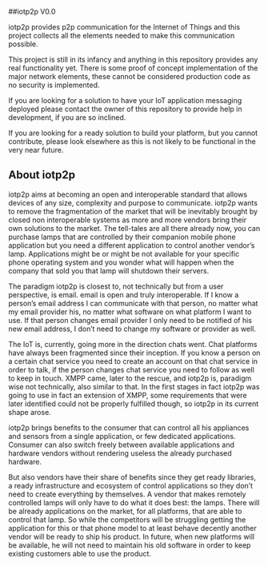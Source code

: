##iotp2p V0.0

iotp2p provides p2p communication for the Internet of Things and this project collects all the elements needed to make this communication possible.

This project is still in its infancy and anything in this repository provides any real functionality yet. There is some proof of concept implementation of the major network elements, these cannot be considered production code as no security is implemented.

If you are looking for a solution to have your IoT application messaging deployed please contact the owner 
of this repository to provide help in development, if you are so inclined.

If you are looking for a ready solution to build your platform, but you cannot contribute, please look elsewhere 
as this is not likely to be functional in the very near future.

## About iotp2p

iotp2p aims at becoming an open and interoperable standard that allows devices of any size, complexity and purpose to communicate. iotp2p wants to remove the fragmentation of the market that will be inevitably brought by closed non interoperable systems as more and more vendors bring their own solutions to the market. The tell-tales are all there already now, you can purchase lamps that are controlled by their companion mobile phone application but you need a different application to control another vendor’s lamp. Applications might be or might be not available for your specific phone operating system and you wonder what will happen when the company that sold you that lamp will shutdown their servers.

The paradigm iotp2p is closest to, not technically but from a user perspective, is email. email is open and truly interoperable. If I know a person’s email address I can communicate with that person, no matter what my email provider his, no matter what software on what platform I want to use. If that person changes email provider I only need to be notified of his new email address, I don’t need to change my software or provider as well.

The IoT is, currently, going more in the direction chats went. Chat platforms have always been fragmented since their inception. If you know a person on a certain chat service you need to create an account on that chat service in order to talk, if the person changes chat service you need to follow as well to keep in touch. XMPP came, later to the rescue, and iotp2p is, paradigm wise not technically, also similar to that. In the first stages in fact iotp2p was going to use in fact an extension of XMPP, some requirements that were later identified could not be properly fulfilled though, so iotp2p in its current shape arose.

iotp2p brings benefits to the consumer that can control all his appliances and sensors from a single application, or few dedicated applications. Consumer can also switch freely between available applications and hardware vendors without rendering useless the already purchased hardware.

But also vendors have their share of benefits since they get ready libraries, a ready infrastructure and ecosystem of control applications so they don’t need to create everything by themselves. A vendor that makes remotely controlled lamps will only have to do what it does best: the lamps. There will be already applications on the market, for all platforms, that are able to control that lamp. So while the competitors will be struggling getting the application for this or that phone model to at least behave decently another vendor will be ready to ship his product. In future, when new platforms will be available, he will not need to maintain his old software in order to keep existing customers able to use the product.
